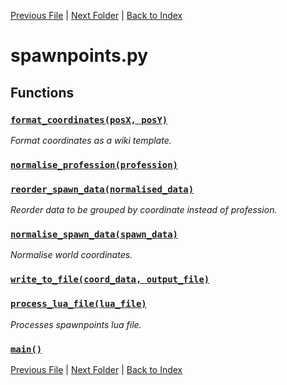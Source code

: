 [Previous File](roomdefine.md) | [Next Folder](article_content/hotbar_slots_content.md) | [Back to Index](../index.md)

# spawnpoints.py

## Functions

### [`format_coordinates(posX, posY)`](https://github.com/Vaileasys/pz-wiki_parser/blob/main/scripts/spawnpoints.py#L16)

_Format coordinates as a wiki template._

### [`normalise_profession(profession)`](https://github.com/Vaileasys/pz-wiki_parser/blob/main/scripts/spawnpoints.py#L21)
### [`reorder_spawn_data(normalised_data)`](https://github.com/Vaileasys/pz-wiki_parser/blob/main/scripts/spawnpoints.py#L41)

_Reorder data to be grouped by coordinate instead of profession._

### [`normalise_spawn_data(spawn_data)`](https://github.com/Vaileasys/pz-wiki_parser/blob/main/scripts/spawnpoints.py#L62)

_Normalise world coordinates._

### [`write_to_file(coord_data, output_file)`](https://github.com/Vaileasys/pz-wiki_parser/blob/main/scripts/spawnpoints.py#L81)
### [`process_lua_file(lua_file)`](https://github.com/Vaileasys/pz-wiki_parser/blob/main/scripts/spawnpoints.py#L98)

_Processes spawnpoints lua file._

### [`main()`](https://github.com/Vaileasys/pz-wiki_parser/blob/main/scripts/spawnpoints.py#L137)


[Previous File](roomdefine.md) | [Next Folder](article_content/hotbar_slots_content.md) | [Back to Index](../index.md)
